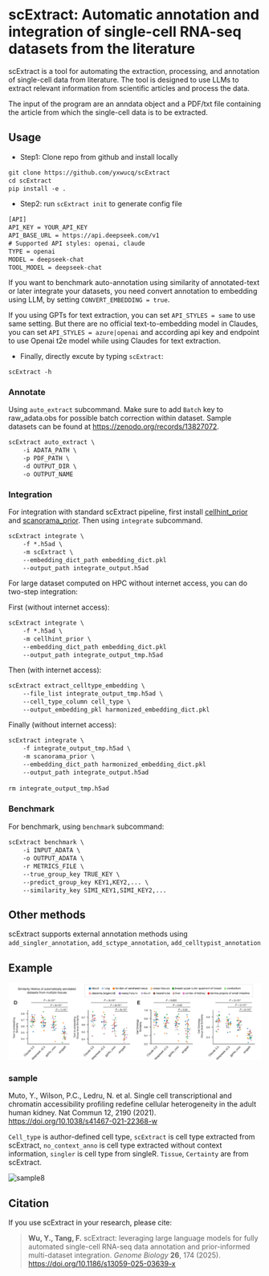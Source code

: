 # scExtract: Automatic annotation and integration of single-cell RNA-seq datasets from the literature

scExtract is a tool for automating the extraction, processing, and annotation of single-cell data from literature. The tool is designed to use LLMs to extract relevant information from scientific articles and process the data.

The input of the program are an anndata object and a PDF/txt file containing the article from which the single-cell data is to be extracted. 

## Usage

- Step1: Clone repo from github and install locally
```
git clone https://github.com/yxwucq/scExtract
cd scExtract
pip install -e .
```

- Step2: run `scExtract init` to generate config file

```
[API]
API_KEY = YOUR_API_KEY
API_BASE_URL = https://api.deepseek.com/v1
# Supported API styles: openai, claude
TYPE = openai
MODEL = deepseek-chat
TOOL_MODEL = deepseek-chat
```

If you want to benchmark auto-annotation using similarity of annotated-text or later integrate your datasets, you need convert annotation to embedding using LLM, by setting `CONVERT_EMBEDDING = true`.

If you using GPTs for text extraction, you can set `API_STYLES = same` to use same setting. But there are no official text-to-embedding model in Claudes, you can set `API_STYLES = azure|openai` and according api key and endpoint to use Openai t2e model while using Claudes for text extraction.

- Finally, directly excute by typing `scExtract`:

```
scExtract -h   
```

### Annotate

Using `auto_extract` subcommand. Make sure to add `Batch` key to raw_adata.obs for possible batch correction within dataset. Sample datasets can be found at https://zenodo.org/records/13827072.

```
scExtract auto_extract \
    -i ADATA_PATH \
    -p PDF_PATH \
    -d OUTPUT_DIR \
    -o OUTPUT_NAME
```

### Integration

For integration with standard scExtract pipeline, first install [cellhint_prior](https://github.com/yxwucq/cellhint_prior) and [scanorama_prior](https://github.com/yxwucq/scanorama_prior). Then using `integrate` subcommand.

```
scExtract integrate \
    -f *.h5ad \
    -m scExtract \
    --embedding_dict_path embedding_dict.pkl
    --output_path integrate_output.h5ad
```

For large dataset computed on HPC without internet access, you can do two-step integration:

First (without internet access):

```
scExtract integrate \
    -f *.h5ad \
    -m cellhint_prior \
    --embedding_dict_path embedding_dict.pkl
    --output_path integrate_output_tmp.h5ad
```

Then (with internet access):

```
scExtract extract_celltype_embedding \
    --file_list integrate_output_tmp.h5ad \
    --cell_type_column cell_type \
    --output_embedding_pkl harmonized_embedding_dict.pkl
```

Finally (without internet access):

```
scExtract integrate \
    -f integrate_output_tmp.h5ad \
    -m scanorama_prior \
    --embedding_dict_path harmonized_embedding_dict.pkl
    --output_path integrate_output.h5ad

rm integrate_output_tmp.h5ad
```

### Benchmark

For benchmark, using `benchmark` subcommand:
```
scExtract benchmark \
    -i INPUT_ADATA \
    -o OUTPUT_ADATA \
    -r METRICS_FILE \
    --true_group_key TRUE_KEY \
    --predict_group_key KEY1,KEY2,... \
    --similarity_key SIMI_KEY1,SIMI_KEY2,...
```

## Other methods
scExtract supports external annotation methods using `add_singler_annotation`, `add_sctype_annotation`, `add_celltypist_annotation`

## Example

![Similarity to author-defined cell type](assests/metrics.png)

### sample
Muto, Y., Wilson, P.C., Ledru, N. et al. Single cell transcriptional and chromatin accessibility profiling redefine cellular heterogeneity in the adult human kidney. Nat Commun 12, 2190 (2021). https://doi.org/10.1038/s41467-021-22368-w

`Cell_type` is author-defined cell type, `scExtract` is cell type extracted from scExtract, `no_context_anno` is cell type extracted without context information, `singler` is cell type from singleR. `Tissue`, `Certainty` are from scExtract.

![sample8](assests/sample8_benchmark.png)

## Citation
If you use scExtract in your research, please cite:

> **Wu, Y., Tang, F.** scExtract: leveraging large language models for fully automated single-cell RNA-seq data annotation and prior-informed multi-dataset integration. *Genome Biology* **26**, 174 (2025). https://doi.org/10.1186/s13059-025-03639-x